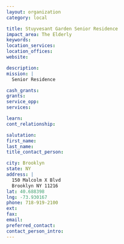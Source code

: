 ```yaml
---
layout: organization
category: local

title: Stuyvesant Garden Senior Residence
impact_area: The Elderly
keywords: 
location_services: 
location_offices: 
website: 

description: 
mission: |
  Senior Residence

cash_grants: 
grants: 
service_opp: 
services: 

learn: 
cont_relationship: 

salutation: 
first_name: 
last_name: 
title_contact_person: 

city: Brooklyn
state: NY
address: |
  150 Malcolm X Blvd  
  Brooklyn NY 11216
lat: 40.688398
lng: -73.930167
phone: 718-919-2100
ext: 
fax: 
email: 
preferred_contact: 
contact_person_intro: 
---
```


